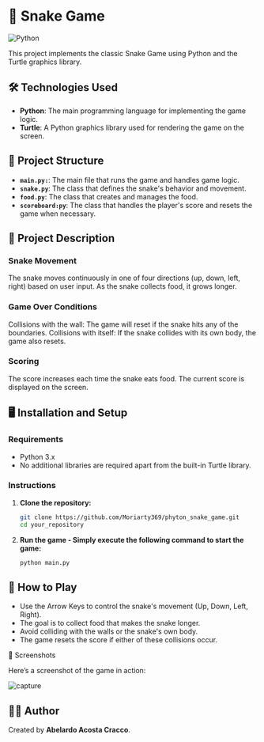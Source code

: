 # 🐍 Snake Game

![Python]((https://img.shields.io/badge/Python-FFD43B?style=for-the-badge&logo=python&logoColor=blue))

This project implements the classic Snake Game using Python and the Turtle graphics library.

## 🛠️ Technologies Used

- **Python**: The main programming language for implementing the game logic.
- **Turtle**: A Python graphics library used for rendering the game on the screen.

## 📂 Project Structure
- **`main.py:`**: The main file that runs the game and handles game logic.
- **`snake.py`**:  The class that defines the snake's behavior and movement.
- **`food.py`**: The class that creates and manages the food.
- **`scoreboard:py`**: The class that handles the player's score and resets the game when necessary.

## 📜 Project Description

### Snake Movement
The snake moves continuously in one of four directions (up, down, left, right) based on user input. As the snake collects food, it grows longer.

### Game Over Conditions
Collisions with the wall: The game will reset if the snake hits any of the boundaries.
Collisions with itself: If the snake collides with its own body, the game also resets.

### Scoring
The score increases each time the snake eats food. The current score is displayed on the screen.

## 🖥️ Installation and Setup

### Requirements
- Python 3.x
- No additional libraries are required apart from the built-in Turtle library.

### Instructions

1. **Clone the repository:**
    ```bash
    git clone https://github.com/Moriarty369/phyton_snake_game.git
    cd your_repository
    ```

2. **Run the game - Simply execute the following command to start the game:**
    ```bash
    python main.py
    ```


## 🚀 How to Play
- Use the Arrow Keys to control the snake's movement (Up, Down, Left, Right).
- The goal is to collect food that makes the snake longer.
- Avoid colliding with the walls or the snake's own body.
- The game resets the score if either of these collisions occur.

📸 Screenshots

Here’s a screenshot of the game in action:

![capture](https://github.com/user-attachments/assets/67b64d44-2bb1-4017-b8d2-92fc6163faea)


## 🧑‍💻 Author
Created by **Abelardo Acosta Cracco**.
